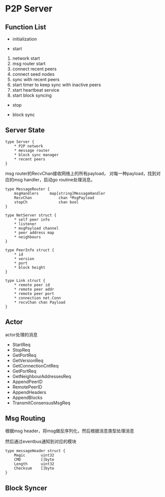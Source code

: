 # P2P Server

## Function List

* initialization


* start

1. network start
2. msg router start
3. connect recent peers
4. connect seed nodes
5. sync with recent peers
6. start timer to keep sync with inactive peers
7. start heartbeat service
8. start block syncing


* stop


* block sync




## Server State

```
type Server {
	* P2P network
	* message router
	* block sync manager
	* recent peers
}
```

msg router的RecvChan接收网络上的所有payload，
对每一种payload，找到对应的msg handler，启动go routine处理消息。

```
type MessageRouter {
	msgHandlers		map[string]MessageHandler
	RecvChan			chan *MsgPayload
	stopCh				chan bool
}
```

```
type NetServer struct {
	* self peer info
	* listener
	* msgPayload channel
	* peer address map
	* neighbours
}
```

```
type PeerInfo struct {
	* id
	* version
	* port
	* block height
}
```

```
type Link struct {
	* remote peer id
	* remote peer addr
	* remote peer port
	* connection net.Conn
	* recvChan chan Payload
}
```


## Actor

actor处理的消息

* StartReq
* StopReq
* GetPortReq
* GetVersionReq
* GetConnectionCntReq
* GetPortReq
* GetNeighbourAddressesReq
* AppendPeerID
* RemotePeerID
* AppendHeaders
* AppendBlocks
* TransmitConsensusMsgReq


## Msg Routing

根据msg header，将msg做反序列化，然后根据消息类型处理消息

然后通过eventbus通知到对应的模块

```
type messageHeader struct {
	Magic		uint32
	CMD			[]byte
	Length		uint32
	Checksum	[]byte
}
```


## Block Syncer




